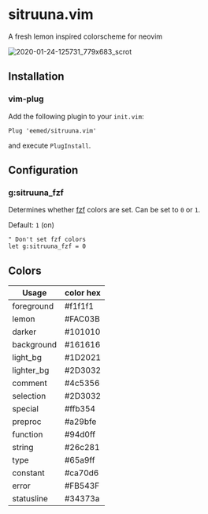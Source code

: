 # sitruuna.vim

A fresh lemon inspired colorscheme for neovim

![2020-01-24-125731_779x683_scrot](https://user-images.githubusercontent.com/30186515/73064177-466a7b00-3ea9-11ea-841e-b0dd47bfcc35.png)

## Installation

### vim-plug

Add the following plugin to your `init.vim`:
```
Plug 'eemed/sitruuna.vim'
```

and execute `PlugInstall`.

## Configuration

### g:sitruuna\_fzf

Determines whether [fzf](https://github.com/junegunn/fzf.vim) colors are set.
Can be set to `0` or `1`.

Default: `1` (on)

```vim
" Don't set fzf colors
let g:sitruuna_fzf = 0
```

## Colors


|    Usage    | color hex |
|     ---     |    ---    |
| foreground  |  #f1f1f1  |
|    lemon    |  #FAC03B  |
|   darker    |  #101010  |
| background  |  #161616  |
|  light\_bg  |  #1D2021  |
| lighter\_bg |  #2D3032  |
|   comment   |  #4c5356  |
|  selection  |  #2D3032  |
|   special   |  #ffb354  |
|   preproc   |  #a29bfe  |
|  function   |  #94d0ff  |
|   string    |  #26c281  |
|    type     |  #65a9ff  |
|  constant   |  #ca70d6  |
|    error    |  #FB543F  |
| statusline  |  #34373a  |
